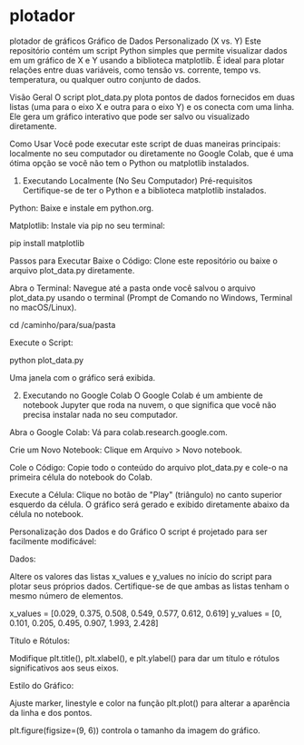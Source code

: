# plotador
plotador de gráficos
Gráfico de Dados Personalizado (X vs. Y)
Este repositório contém um script Python simples que permite visualizar dados em um gráfico de X e Y usando a biblioteca matplotlib. É ideal para plotar relações entre duas variáveis, como tensão vs. corrente, tempo vs. temperatura, ou qualquer outro conjunto de dados.

Visão Geral
O script plot_data.py plota pontos de dados fornecidos em duas listas (uma para o eixo X e outra para o eixo Y) e os conecta com uma linha. Ele gera um gráfico interativo que pode ser salvo ou visualizado diretamente.

Como Usar
Você pode executar este script de duas maneiras principais: localmente no seu computador ou diretamente no Google Colab, que é uma ótima opção se você não tem o Python ou matplotlib instalados.

1. Executando Localmente (No Seu Computador)
Pré-requisitos
Certifique-se de ter o Python e a biblioteca matplotlib instalados.

Python: Baixe e instale em python.org.

Matplotlib: Instale via pip no seu terminal:

pip install matplotlib

Passos para Executar
Baixe o Código: Clone este repositório ou baixe o arquivo plot_data.py diretamente.

Abra o Terminal: Navegue até a pasta onde você salvou o arquivo plot_data.py usando o terminal (Prompt de Comando no Windows, Terminal no macOS/Linux).

cd /caminho/para/sua/pasta

Execute o Script:

python plot_data.py

Uma janela com o gráfico será exibida.

2. Executando no Google Colab
O Google Colab é um ambiente de notebook Jupyter que roda na nuvem, o que significa que você não precisa instalar nada no seu computador.

Abra o Google Colab: Vá para colab.research.google.com.

Crie um Novo Notebook: Clique em Arquivo > Novo notebook.

Cole o Código: Copie todo o conteúdo do arquivo plot_data.py e cole-o na primeira célula do notebook do Colab.

Execute a Célula: Clique no botão de "Play" (triângulo) no canto superior esquerdo da célula.
O gráfico será gerado e exibido diretamente abaixo da célula no notebook.

Personalização dos Dados e do Gráfico
O script é projetado para ser facilmente modificável:

Dados:

Altere os valores das listas x_values e y_values no início do script para plotar seus próprios dados. Certifique-se de que ambas as listas tenham o mesmo número de elementos.

x_values = [0.029, 0.375, 0.508, 0.549, 0.577, 0.612, 0.619]
y_values = [0, 0.101, 0.205, 0.495, 0.907, 1.993, 2.428]

Título e Rótulos:

Modifique plt.title(), plt.xlabel(), e plt.ylabel() para dar um título e rótulos significativos aos seus eixos.

Estilo do Gráfico:

Ajuste marker, linestyle e color na função plt.plot() para alterar a aparência da linha e dos pontos.

plt.figure(figsize=(9, 6)) controla o tamanho da imagem do gráfico.
